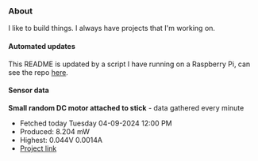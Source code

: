 ### About
I like to build things. I always have projects that I'm working on.

#### Automated updates
This README is updated by a script I have running on a Raspberry Pi, can see the repo [here](https://github.com/jdc-cunningham/raspi-git-repo-updater).

#### Sensor data


**Small random DC motor attached to stick** - data gathered every minute
- Fetched today Tuesday 04-09-2024 12:00 PM
- Produced: 8.204 mW
- Highest: 0.044V 0.0014A
- [Project link](https://github.com/jdc-cunningham/turbine-raspi)